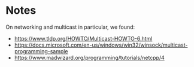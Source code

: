 # Notes

On networking and multicast in particular, we found:

- <https://www.tldp.org/HOWTO/Multicast-HOWTO-6.html>
- <https://docs.microsoft.com/en-us/windows/win32/winsock/multicast-programming-sample>
- <https://www.madwizard.org/programming/tutorials/netcpp/4>

